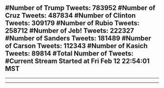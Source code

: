 #Number of Trump Tweets: 783952
#Number of Cruz Tweets: 487834
#Number of Clinton Tweets: 309179
#Number of Rubio Tweets: 258712
#Number of Jeb! Tweets: 222327
#Number of Sanders Tweets: 181489
#Number of Carson Tweets: 112343
#Number of Kasich Tweets: 89814
#Total Number of Tweets:  
#Current Stream Started at Fri Feb 12 22:54:01 MST
---
---
---
